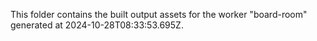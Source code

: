 This folder contains the built output assets for the worker "board-room" generated at 2024-10-28T08:33:53.695Z.